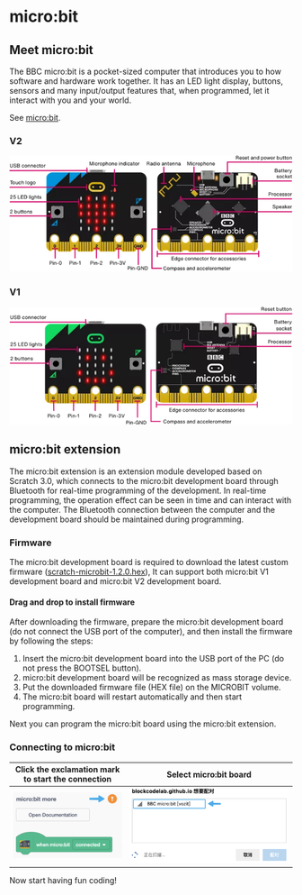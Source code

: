 # micro:bit

## Meet micro:bit

The BBC micro:bit is a pocket-sized computer that introduces you to how software and hardware work together. It has an LED light display, buttons, sensors and many input/output features that, when programmed, let it interact with you and your world.

See [micro:bit](https://microbit.org/get-started/first-steps/introduction/).

### V2

![micro:bit V2](./imgs/v2.png)

### V1

![micro:bit V1](./imgs/v1.png)

## micro:bit extension

The micro:bit extension is an extension module developed based on Scratch 3.0, which connects to the micro:bit development board through Bluetooth for real-time programming of the development. In real-time programming, the operation effect can be seen in time and can interact with the computer. The Bluetooth connection between the computer and the development board should be maintained during programming.

### Firmware

The micro:bit development board is required to download the latest custom firmware ([scratch-microbit-1.2.0.hex](./firmware/scratch-microbit-1.2.0.hex)), It can support both micro:bit V1 development board and micro:bit V2 development board.

#### Drag and drop to install firmware

After downloading the firmware, prepare the micro:bit development board (do not connect the USB port of the computer), and then install the firmware by following the steps:

1. Insert the micro:bit development board into the USB port of the PC (do not press the BOOTSEL button).
2. micro:bit development board will be recognized as mass storage device.
3. Put the downloaded firmware file (HEX file) on the MICROBIT volume.
4. The micro:bit board will restart automatically and then start programming.

Next you can program the micro:bit board using the micro:bit extension.

### Connecting to micro:bit

| Click the exclamation mark to start the connection | Select micro:bit board |
| :---: | :---: |
| ![link](./imgs/connect.png) | ![option](./imgs/choose.png) |

Now start having fun coding!
 